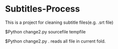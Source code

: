 # Subtitles-Process
This is a project for cleaning subtitle files(e.g. .srt file)

  $Python change2.py sourcefile tempfile
 
  $Python change2.py .  reads all file in current fold.
